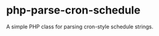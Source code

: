 php-parse-cron-schedule
=======================

A simple PHP class for parsing cron-style schedule strings.
